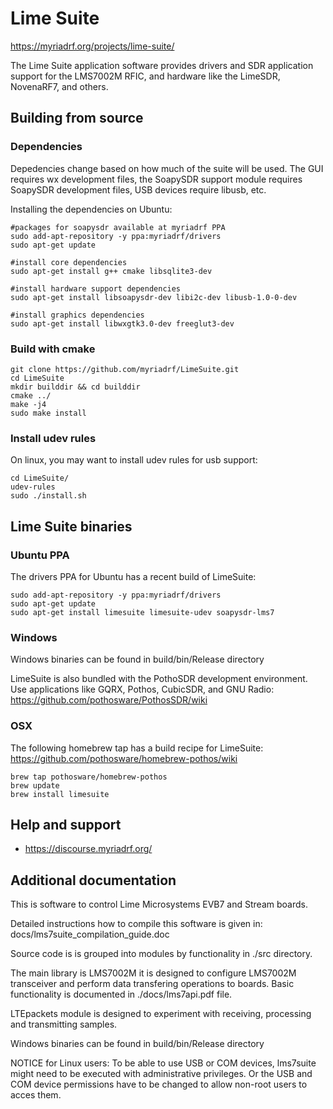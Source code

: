 # Lime Suite

https://myriadrf.org/projects/lime-suite/

The Lime Suite application software provides drivers
and SDR application support for the LMS7002M RFIC,
and hardware like the LimeSDR, NovenaRF7, and others.

## Building from source

### Dependencies

Depedencies change based on how much of the suite will be used.
The GUI requires wx development files, the SoapySDR support module
requires SoapySDR development files, USB devices require libusb, etc.

Installing the dependencies on Ubuntu:

```
#packages for soapysdr available at myriadrf PPA
sudo add-apt-repository -y ppa:myriadrf/drivers
sudo apt-get update

#install core dependencies
sudo apt-get install g++ cmake libsqlite3-dev

#install hardware support dependencies
sudo apt-get install libsoapysdr-dev libi2c-dev libusb-1.0-0-dev

#install graphics dependencies
sudo apt-get install libwxgtk3.0-dev freeglut3-dev
```

### Build with cmake

```
git clone https://github.com/myriadrf/LimeSuite.git
cd LimeSuite
mkdir builddir && cd builddir
cmake ../
make -j4
sudo make install
```

### Install udev rules

On linux, you may want to install udev rules for usb support:

```
cd LimeSuite/
udev-rules
sudo ./install.sh
```

## Lime Suite binaries

### Ubuntu PPA

The drivers PPA for Ubuntu has a recent build of LimeSuite:

```
sudo add-apt-repository -y ppa:myriadrf/drivers
sudo apt-get update
sudo apt-get install limesuite limesuite-udev soapysdr-lms7
```

### Windows

Windows binaries can be found in build/bin/Release directory

LimeSuite is also bundled with the PothoSDR development environment.
Use applications like GQRX, Pothos, CubicSDR, and GNU Radio:
https://github.com/pothosware/PothosSDR/wiki

### OSX

The following homebrew tap has a build recipe for LimeSuite:
https://github.com/pothosware/homebrew-pothos/wiki

```
brew tap pothosware/homebrew-pothos
brew update
brew install limesuite
```

## Help and support

* https://discourse.myriadrf.org/

## Additional documentation

This is software to control Lime Microsystems EVB7 and Stream boards.

Detailed instructions how to compile this software is given in:
	docs/lms7suite_compilation_guide.doc

Source code is is grouped into modules by functionality in ./src directory.

The main library is LMS7002M it is designed to configure LMS7002M transceiver and
perform data transfering operations to boards. Basic functionality is documented
in ./docs/lms7api.pdf file.

LTEpackets module is designed to experiment with receiving, processing and 
transmitting samples.

Windows binaries can be found in build/bin/Release directory
	
NOTICE for Linux users:
	To be able to use USB or COM devices, lms7suite might need to be executed with
	administrative privileges. Or the USB and COM device permissions have to be changed
	to allow non-root users to acces them.
